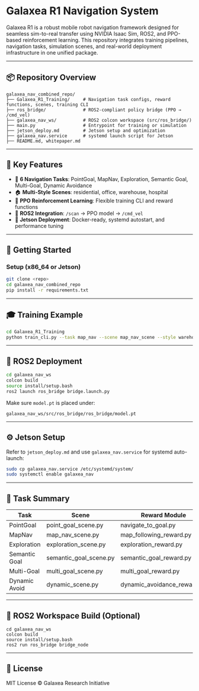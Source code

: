 # Galaxea R1 Navigation System

Galaxea R1 is a robust mobile robot navigation framework designed for seamless sim-to-real transfer using NVIDIA Isaac Sim, ROS2, and PPO-based reinforcement learning. This repository integrates training pipelines, navigation tasks, simulation scenes, and real-world deployment infrastructure in one unified package.

---

## 📦 Repository Overview

```
galaxea_nav_combined_repo/
├── Galaxea_R1_Training/     # Navigation task configs, reward functions, scenes, training CLI
├── ros_bridge/              # ROS2-compliant policy bridge (PPO → /cmd_vel)
├── galaxea_nav_ws/          # ROS2 colcon workspace (src/ros_bridge/)
├── main.py                  # Entrypoint for training or simulation
├── jetson_deploy.md         # Jetson setup and optimization
├── galaxea_nav.service      # systemd launch script for Jetson
├── README.md, whitepaper.md
```

---

## 🚀 Key Features

- 🧭 **6 Navigation Tasks**: PointGoal, MapNav, Exploration, Semantic Goal, Multi-Goal, Dynamic Avoidance
- 🏠 **Multi-Style Scenes**: residential, office, warehouse, hospital
- 🧠 **PPO Reinforcement Learning**: Flexible training CLI and reward functions
- 🤖 **ROS2 Integration**: `/scan` → PPO model → `/cmd_vel`
- 🎯 **Jetson Deployment**: Docker-ready, systemd autostart, and performance tuning

---

## 🔧 Getting Started

### Setup (x86_64 or Jetson)

```bash
git clone <repo>
cd galaxea_nav_combined_repo
pip install -r requirements.txt
```

---

## 🎓 Training Example

```bash
cd Galaxea_R1_Training
python train_cli.py --task map_nav --scene map_nav_scene --style warehouse --episodes 1000
```

---

## 🧪 ROS2 Deployment

```bash
cd galaxea_nav_ws
colcon build
source install/setup.bash
ros2 launch ros_bridge bridge.launch.py
```

Make sure `model.pt` is placed under:
```
galaxea_nav_ws/src/ros_bridge/ros_bridge/model.pt
```

---

## ⚙️ Jetson Setup

Refer to `jetson_deploy.md` and use `galaxea_nav.service` for systemd auto-launch:

```bash
sudo cp galaxea_nav.service /etc/systemd/system/
sudo systemctl enable galaxea_nav
```

---

## 🧠 Task Summary

| Task            | Scene                  | Reward Module               |
|-----------------|------------------------|-----------------------------|
| PointGoal       | point_goal_scene.py    | navigate_to_goal.py         |
| MapNav          | map_nav_scene.py       | map_following_reward.py     |
| Exploration     | exploration_scene.py   | exploration_reward.py       |
| Semantic Goal   | semantic_goal_scene.py | semantic_goal_reward.py     |
| Multi-Goal      | multi_goal_scene.py    | multi_goal_reward.py        |
| Dynamic Avoid   | dynamic_scene.py       | dynamic_avoidance_reward.py |

---

## 📂 ROS2 Workspace Build (Optional)

```
cd galaxea_nav_ws
colcon build
source install/setup.bash
ros2 run ros_bridge bridge_node
```

---

## 📜 License

MIT License © Galaxea Research Initiative